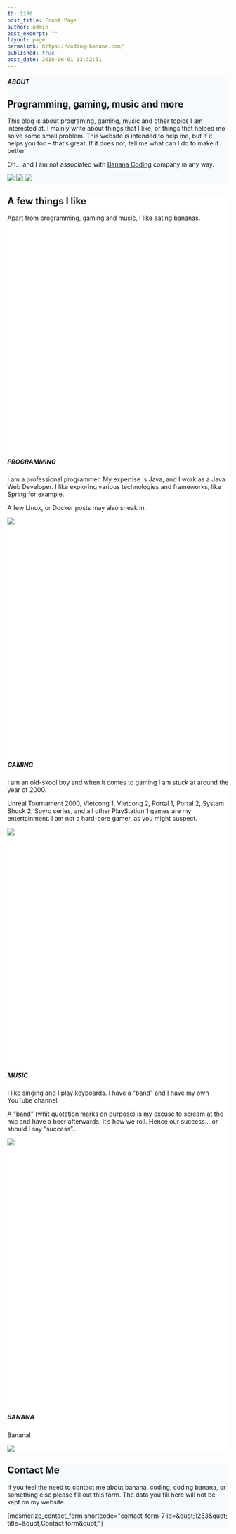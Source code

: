 ```yaml
---
ID: 1270
post_title: Front Page
author: admin
post_excerpt: ""
layout: page
permalink: https://coding-banana.com/
published: true
post_date: 2018-06-01 13:32:31
---
```

<div  id="about-1" style="background-color: #f5fafd;" data-label="About" data-id="about-1" data-export-id="about-1" data-category="about" class="about-1 content-section content-section-spacing">
<div  class="gridContainer">
<div  class="row text-center">
<div  class="section-title-col" data-type="column">
<h5  class="">ABOUT</h5>
<h2  class="">Programming, gaming, music and more</h2>
<p  class="lead">This blog is about programing, gaming, music and other topics I am interested at. I mainly write about things that I like, or things that helped me solve some small problem. This website is intended to help me, but if it helps you too – that’s great. If it does not, tell me what can I do to make it better.</p>
<p  class="">Oh… and I am not associated with <a  href="https://bananacoding.com" class="">Banana Coding</a> company in any way.</p>

</div>
</div>
<div  class="row">
<div  class="col-xs bottom-xs flexbox image-group-bottom-3-img space-bottom-xs center-xs"><img  class="left-img shadow-large-black" data-size="500x300" src="https://coding-banana.com/wp-content/uploads/2018/06/cropped-gaming-2.png" scale="0"> <img  class="center-img shadow-large-black" data-size="500x300" src="https://coding-banana.com/wp-content/uploads/2018/06/cropped-coding.jpg" scale="0"> <img  class="right-img shadow-large-black" data-size="500x300" src="https://coding-banana.com/wp-content/uploads/2018/06/cropped-music.png" scale="0"></div>
</div>
</div>
</div><div  id="features-3" style="background-color: #ffffff;" data-label="Features" data-id="features-12-card-bordered" data-export-id="features-12-card-bordered" data-category="features" class="features-12-card-bordered content-section content-section-spacing ">
<div  class="gridContainer">
<div  class="row text-center">
<div  class="section-title-col" data-type="column">
<h2  class="">A few things I like</h2>
<p  class="lead">Apart from programming, gaming and music, I like eating bananas.</p>

</div>
</div>
<div  class="row spaced-cols" data-type="row">
<div  class="col-sm-6">
<div  class="card row-card bordered y-move">
<div  class="row">
<div  class="col-sm-fit icon-column"><svg  class="svg-inline--fa fa-connectdevelop fa-w-16 icon round bordered color2" aria-hidden="true" data-prefix="fa" data-icon="connectdevelop" role="img" xmlns="http://www.w3.org/2000/svg" viewBox="0 0 512 512" data-fa-i2svg=""></svg><!-- <i       class="fa icon fa-connectdevelop round bordered color2"> </i> --></div>
<div  class="col-sm" data-type="column">
<h5  class="color2">PROGRAMMING</h5>
<p  class="">I am a professional programmer. My expertise is Java, and I work as a Java Web Developer. I like exploring various technologies and frameworks, like Spring for example.

A few Linux, or Docker posts may also sneak in.</p>
<img  class="custom-image" src="https://coding-banana.com/wp-content/uploads/2018/06/cropped-coding-1.jpg" scale="0">

</div>
</div>
</div>
</div>
<div  class="col-sm-6">
<div  class="card row-card bordered y-move">
<div  class="row">
<div  class="col-sm-fit icon-column"><svg  class="svg-inline--fa fa-codepen fa-w-16 icon round bordered color2" aria-hidden="true" data-prefix="fa" data-icon="codepen" role="img" xmlns="http://www.w3.org/2000/svg" viewBox="0 0 512 512" data-fa-i2svg=""></svg><!-- <i       class="fa icon fa-codepen round bordered color2"> </i> --></div>
<div  class="col-sm" data-type="column">
<h5  class="color2">GAMING</h5>
<p  class="">I am an old-skool boy and when it comes to gaming I am stuck at around the year of 2000.

Unreal Tournament 2000, Vietcong 1, Vietcong 2, Portal 1, Portal 2, System Shock 2, Spyro series, and all other PlayStation 1 games are my entertainment. I am not a hard-core gamer, as you might suspect.</p>
<img  class="custom-image" src="https://coding-banana.com/wp-content/uploads/2018/06/cropped-gaming-3.png" scale="0">

</div>
</div>
</div>
</div>
<div  class="col-sm-6">
<div  class="card row-card bordered y-move">
<div  class="row">
<div  class="col-sm-fit icon-column"><svg  class="svg-inline--fa fa-cube fa-w-16 icon round bordered color2" aria-hidden="true" data-prefix="fa" data-icon="cube" role="img" xmlns="http://www.w3.org/2000/svg" viewBox="0 0 512 512" data-fa-i2svg=""></svg><!-- <i       class="fa icon fa-cube round bordered color2"> </i> --></div>
<div  class="col-sm" data-type="column">
<h5  class="color2">MUSIC</h5>
<p  class="">I like singing and I play keyboards. I have a “band” and I have my own YouTube channel.

A “band” (whit quotation marks on purpose) is my excuse to scream at the mic and have a beer afterwards. It’s how we roll. Hence our success… or should I say “success”…</p>
<img  class="custom-image" src="https://coding-banana.com/wp-content/uploads/2018/06/cropped-music-1.png" scale="0">

</div>
</div>
</div>
</div>
<div  class="col-sm-6">
<div  class="card row-card bordered y-move">
<div  class="row">
<div  class="col-sm-fit icon-column"><svg  class="svg-inline--fa fa-database fa-w-14 icon round bordered color2" aria-hidden="true" data-prefix="fa" data-icon="database" role="img" xmlns="http://www.w3.org/2000/svg" viewBox="0 0 448 512" data-fa-i2svg=""></svg><!-- <i       class="fa icon fa-database round bordered color2"> </i> --></div>
<div  class="col-sm" data-type="column">
<h5  class="color2">BANANA</h5>
<p  class="">Banana!</p>
<img  class="custom-image" src="https://coding-banana.com/wp-content/uploads/2018/05/cropped-big_banana.png" scale="0">

</div>
</div>
</div>
</div>
</div>
</div>
</div><div  data-label="Contact" data-id="contact-1" data-export-id="contact-1" data-category="contact" class="contact-1 content-section content-section-spacing white-text" data-parallax-depth="20" id="contact-1" style="background-color: #f5fafd; background-image: url('https://coding-banana.com/wp-content/uploads/2018/05/asciifyme_2000x2000-1.jpg'); background-size: cover; background-position: center top;">
<div  class="gridContainer">
<div  class="row text-center">
<div  class="section-title-col" data-type="column">
<h2  class="">Contact Me</h2>
<p  class="lead">If you feel the need to contact me about banana, coding, coding banana, or something else please fill out this form. The data you fill here will not be kept on my website.</p>

</div>
</div>
<div  class="row text-center">
<div  class="col-xs-12 col-sm-8 col-sm-offset-2 contact-form-wrapper inline-info">
<div  class="card large-padding">
<div  class="" data-content-shortcode="mesmerize_contact_form shortcode=&quot;contact-form-7 id=&amp;amp;quot;1253&amp;amp;quot; title=&amp;amp;quot;Contact form&amp;amp;quot;&quot;" data-editable="true">[mesmerize_contact_form shortcode="contact-form-7 id=&amp;quot;1253&amp;quot; title=&amp;quot;Contact form&amp;quot;"]</div>
</div>
</div>
</div>
</div>
</div>